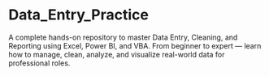 # Data_Entry_Practice
A complete hands-on repository to master Data Entry, Cleaning, and Reporting using Excel, Power BI, and VBA. From beginner to expert — learn how to manage, clean, analyze, and visualize real-world data for professional roles.
